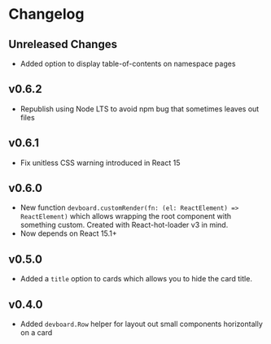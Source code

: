 # Changelog

## Unreleased Changes

 * Added option to display table-of-contents on namespace pages

## v0.6.2

 * Republish using Node LTS to avoid npm bug that sometimes leaves out files

## v0.6.1

 * Fix unitless CSS warning introduced in React 15

## v0.6.0

 * New function `devboard.customRender(fn: (el: ReactElement) => ReactElement)` which allows wrapping the root component with something custom. Created with React-hot-loader v3 in mind.
 * Now depends on React 15.1+

## v0.5.0

 * Added a `title` option to cards which allows you to hide the card title.

## v0.4.0

 * Added `devboard.Row` helper for layout out small components horizontally on a card
